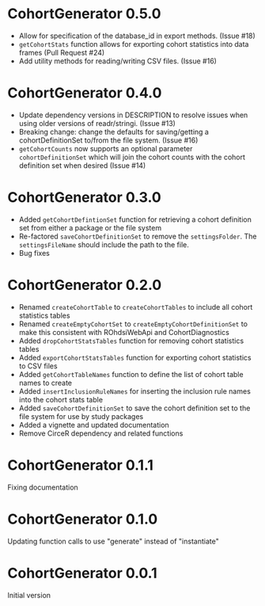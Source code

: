 CohortGenerator 0.5.0
=======================
- Allow for specification of the database_id in export methods. (Issue #18)
- `getCohortStats` function allows for exporting cohort statistics into data frames (Pull Request #24)
- Add utility methods for reading/writing CSV files. (Issue #16)

CohortGenerator 0.4.0
=======================
- Update dependency versions in DESCRIPTION to resolve issues when using older versions of readr/stringi. (Issue #13)
- Breaking change: change the defaults for saving/getting a cohortDefinitionSet to/from the file system. (Issue #16)
- `getCohortCounts` now supports an optional parameter `cohortDefinitionSet` which will join the cohort counts with the cohort definition set when desired (Issue #14)

CohortGenerator 0.3.0
=======================
- Added `getCohortDefintionSet` function for retrieving a cohort definition set from either a package or the file system
- Re-factored `saveCohortDefinitionSet` to remove the `settingsFolder`. The `settingsFileName` should include the path to the file.
- Bug fixes

CohortGenerator 0.2.0
=======================

- Renamed `createCohortTable` to `createCohortTables` to include all cohort statistics tables
- Renamed `createEmptyCohortSet` to `createEmptyCohortDefinitionSet` to make this consistent with ROhdsiWebApi and CohortDiagnostics
- Added `dropCohortStatsTables` function for removing cohort statistics tables
- Added `exportCohortStatsTables` function for exporting cohort statistics to CSV files
- Added `getCohortTableNames` function to define the list of cohort table names to create
- Added `insertInclusionRuleNames` for inserting the inclusion rule names into the cohort stats table
- Added `saveCohortDefinitionSet` to save the cohort definition set to the file system for use by study packages
- Added a vignette and updated documentation
- Remove CirceR dependency and related functions

CohortGenerator 0.1.1
=======================

Fixing documentation

CohortGenerator 0.1.0
=======================

Updating function calls to use "generate" instead of "instantiate"

CohortGenerator 0.0.1
=======================

Initial version
